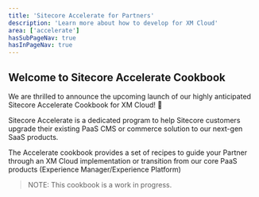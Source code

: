 ```yaml
---
title: 'Sitecore Accelerate for Partners'
description: 'Learn more about how to develop for XM Cloud'
area: ['accelerate']
hasSubPageNav: true
hasInPageNav: true
---
```


## Welcome to Sitecore Accelerate Cookbook

We are thrilled to announce the upcoming launch of our highly anticipated Sitecore Accelerate Cookbook for XM Cloud! 🚀

Sitecore Accelerate is a dedicated program to help Sitecore customers upgrade their existing PaaS CMS or commerce solution to our next-gen SaaS products.

The Accelerate cookbook provides a set of recipes to guide your Partner through an XM Cloud implementation or transition from our core PaaS products (Experience Manager/Experience Platform)

> NOTE: This cookbook is a work in progress.
